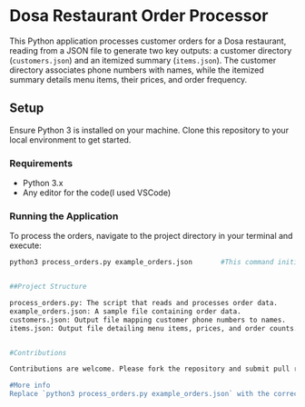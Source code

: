 # Dosa Restaurant Order Processor

This Python application processes customer orders for a Dosa restaurant, reading from a JSON file to generate two key outputs: a customer directory (`customers.json`) and an itemized summary (`items.json`). The customer directory associates phone numbers with names, while the itemized summary details menu items, their prices, and order frequency.

## Setup

Ensure Python 3 is installed on your machine. Clone this repository to your local environment to get started.

### Requirements

- Python 3.x
- Any editor for the code(I used VSCode)

### Running the Application

To process the orders, navigate to the project directory in your terminal and execute:

```bash
python3 process_orders.py example_orders.json       #This command initiates the script with example_orders.json as the input file. Adjust the filename as needed based on the actual input file you wish to process.


##Project Structure

process_orders.py: The script that reads and processes order data.
example_orders.json: A sample file containing order data.
customers.json: Output file mapping customer phone numbers to names.
items.json: Output file detailing menu items, prices, and order counts.


#Contributions

Contributions are welcome. Please fork the repository and submit pull requests for review. For significant changes, open an issue first to discuss what you'd like to change.

#More info
Replace `python3 process_orders.py example_orders.json` with the correct command if your setup requires something different. This README provides a clear, concise guide to understanding, setting up, and running your project, suitable for inclusion in your GitHub repository.
